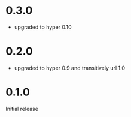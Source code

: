 # 0.3.0

* upgraded to hyper 0.10

# 0.2.0

* upgraded to hyper 0.9 and transitively url 1.0


# 0.1.0

Initial release
